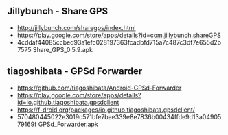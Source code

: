 ## Jillybunch - Share GPS

* http://jillybunch.com/sharegps/index.html
* https://play.google.com/store/apps/details?id=com.jillybunch.shareGPS
* 4cddaf44085ccbed93a1efc028197363fcadbfd715a7c487c3df7e655d2b7575  Share_GPS_0.5.9.apk

## tiagoshibata - GPSd Forwarder

* https://github.com/tiagoshibata/Android-GPSd-Forwarder
* https://play.google.com/store/apps/details?id=io.github.tiagoshibata.gpsdclient
* https://f-droid.org/packages/io.github.tiagoshibata.gpsdclient/
* 570480445022e3019c571bfe7bae339e8e7836b00434ffde9d13a0490579169f  GPSd_Forwarder.apk
